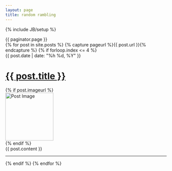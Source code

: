 ```yaml
---
layout: page
title: random rambling
---
```

{% include JB/setup %}
<div>
  {{ paginator.page }}
</div>
{% for post in site.posts %}
{% capture pageurl %}{{ post.url }}{% endcapture %}
{% if forloop.index <= 4 %}
<div class="post-entry">
<div class="post-entry-date">{{ post.date | date: "%h %d, %Y" }}</div>
<h1  class="post-entry-title"><a href="{{ pageurl }}">{{ post.title }}</a></h1>
{% if post.imageurl %}<div class="post-entry-image"><img src="/images/{{ post.imageurl }}" alt="Post Image" style="width:150px;height:150p;"/></div>{% endif %}
<div class="post-entry-content">{{ post.content }}</div>
<!-- <div class="post-entry-more"><a href="{{ pageurl }}">more...</a></div> -->
</div>
<hr  class="post-entry-rule"/>
{% endif %}
{% endfor %}
